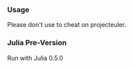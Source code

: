### Usage

Please don't use to cheat on projecteuler. 

### Julia Pre-Version

Run with Julia 0.5.0

